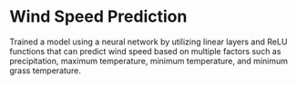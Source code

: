 # Wind Speed Prediction

Trained a model using a neural network by utilizing linear layers and ReLU functions that can predict wind speed based on multiple factors such as precipitation, maximum temperature, minimum temperature, and minimum grass temperature.
